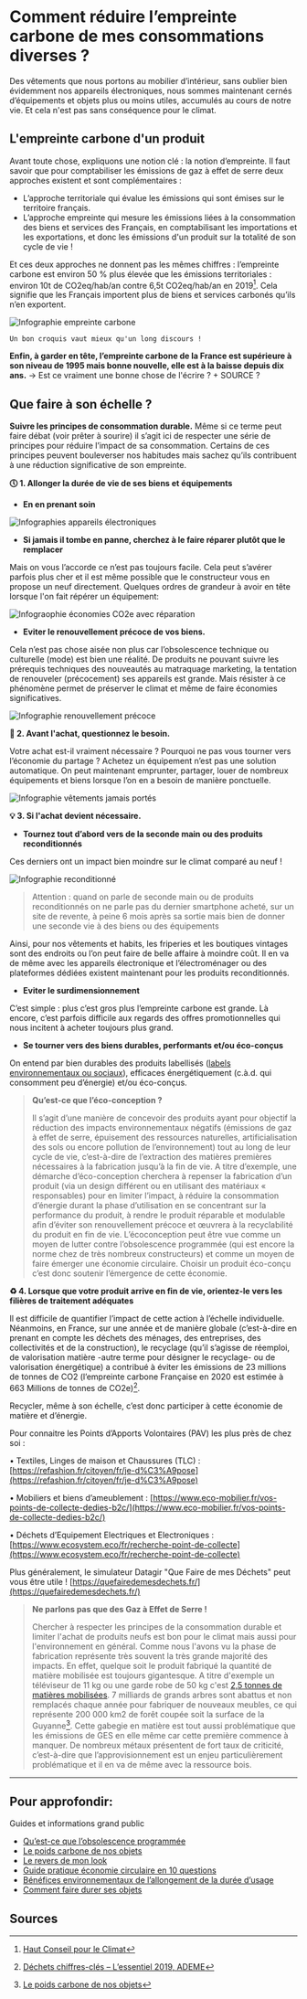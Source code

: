 # Comment réduire l’empreinte carbone de mes consommations diverses ?

Des vêtements que nous portons au mobilier d’intérieur, sans oublier bien évidemment nos appareils électroniques, nous sommes maintenant cernés d’équipements et objets plus ou moins utiles, accumulés au cours de notre vie. Et cela n'est pas sans conséquence pour le climat.

## L'empreinte carbone d'un produit

Avant toute chose, expliquons une notion clé : la notion d’empreinte. Il faut savoir que pour comptabiliser les émissions de gaz à effet de serre deux approches existent et sont complémentaires :

- L’approche territoriale qui évalue les émissions qui sont émises sur le territoire français.
- L’approche empreinte qui mesure les émissions liées à la consommation des biens et services des Français, en comptabilisant les importations et les exportations, et donc les émissions d'un produit sur la totalité de son cycle de vie !

Et ces deux approches ne donnent pas les mêmes chiffres : l’empreinte carbone est environ 50 % plus élevée que les émissions territoriales : environ 10t de CO2eq/hab/an contre 6,5t CO2eq/hab/an en 2019[^1]. Cela signifie que les Français importent plus de biens et services carbonés qu’ils n’en exportent.

![Infographie empreinte carbone ](https://ecolab-data.netlify.app/images/HCC_empreinte_carbone_fr.PNG)

`Un bon croquis vaut mieux qu'un long discours !`

**Enfin, à garder en tête, l’empreinte carbone de la France est supérieure à son niveau de 1995 mais bonne nouvelle, elle est à la baisse depuis dix ans.** -> Est ce vraiment une bonne chose de l'écrire ? + SOURCE ?

## Que faire à son échelle ?

**Suivre les principes de consommation durable.** Même si ce terme peut faire débat (voir prêter à sourire) il s’agit ici de respecter une série de principes pour réduire l’impact de sa consommation. Certains de ces principes peuvent bouleverser nos habitudes mais sachez qu’ils contribuent à une réduction significative de son empreinte.

**🕔 1. Allonger la durée de vie de ses biens et équipements**

- **En en prenant soin**

![Infographies appareils électroniques](https://ecolab-data.netlify.app/images/Chiffres-clefs_Allonger-duree-vie-produits-elec_v2.png)

- **Si jamais il tombe en panne, cherchez à le faire réparer plutôt que le remplacer**

Mais on vous l’accorde ce n’est pas toujours facile. Cela peut s’avérer parfois plus cher et il est même possible que le constructeur vous en propose un neuf directement. Quelques ordres de grandeur à avoir en tête lorsque l'on fait répérer un équipement:

![Infograophie économies CO2e avec réparation](https://ecolab-data.netlify.app/images/Economie_GES_reparation.PNG)

- **Eviter le renouvellement précoce de vos biens.**

Cela n’est pas chose aisée non plus car l’obsolescence technique ou culturelle (mode) est bien une réalité. De produits ne pouvant suivre les prérequis techniques des nouveautés au matraquage marketing, la tentation de renouveler (précocement) ses appareils est grande. Mais résister à ce phénomène permet de préserver le climat et même de faire économies significatives.

![Infographie renouvellement précoce](https://ecolab-data.netlify.app/images/Chiffres-cles_Resister-pub.png)

**🧐 2. Avant l'achat, questionnez le besoin.**

Votre achat est-il vraiment nécessaire ? Pourquoi ne pas vous tourner vers l’économie du partage ? Achetez un équipement n’est pas une solution automatique. On peut maintenant emprunter, partager, louer de nombreux équipements et biens lorsque l’on en a besoin de manière ponctuelle.

![Infographie vêtements jamais portés](https://ecolab-data.netlify.app/images/Chiffres-clefs_Desencombrer_v1.png)

**💡 3. Si l'achat devient nécessaire.**

- **Tournez tout d’abord vers de la seconde main ou des produits reconditionnés**

Ces derniers ont un impact bien moindre sur le climat comparé au neuf !

![Infographie reconditionné](https://ecolab-data.netlify.app/images/Chiffres-cles_Achat-elec-reconditionne.png)

> Attention : quand on parle de seconde main ou de produits reconditionnés on ne parle pas du dernier smartphone acheté, sur un site de revente, à peine 6 mois après sa sortie mais bien de donner une seconde vie à des biens ou des équipements

Ainsi, pour nos vêtements et habits, les friperies et les boutiques vintages sont des endroits ou l’on peut faire de belle affaire à moindre coût. Il en va de même avec les appareils électronique et l’électroménager ou des plateformes dédiées existent maintenant pour les produits reconditionnés.

- **Eviter le surdimensionnement**

C’est simple : plus c’est gros plus l’empreinte carbone est grande. Là encore, c’est parfois difficile aux regards des offres promotionnelles qui nous incitent à acheter toujours plus grand.

- **Se tourner vers des biens durables, performants et/ou éco-conçus**

On entend par bien durables des produits labellisés ([labels environnementaux ou sociaux](https://agirpourlatransition.ademe.fr/particuliers/labels-environnementaux)), efficaces énergétiquement (c.à.d. qui consomment peu d’énergie) et/ou éco-conçus.

> **Qu’est-ce que l’éco-conception ?**
>
> Il s’agit d’une manière de concevoir des produits ayant pour objectif la réduction des impacts environnementaux négatifs (émissions de gaz à effet de serre, épuisement des ressources naturelles, artificialisation des sols ou encore pollution de l’environnement) tout au long de leur cycle de vie, c’est-à-dire de l’extraction des matières premières nécessaires à la fabrication jusqu’à la fin de vie. A titre d’exemple, une démarche d’éco-conception cherchera à repenser la fabrication d’un produit (via un design différent ou en utilisant des matériaux « responsables) pour en limiter l’impact, à réduire la consommation d’énergie durant la phase d’utilisation en se concentrant sur la performance du produit, à rendre le produit réparable et modulable afin d’éviter son renouvellement précoce et œuvrera à la recyclabilité du produit en fin de vie.
> L’écoconception peut être vue comme un moyen de lutter contre l’obsolescence programmée (qui est encore la norme chez de très nombreux constructeurs) et comme un moyen de faire émerger une économie circulaire. Choisir un produit éco-conçu c’est donc soutenir l’émergence de cette économie.

**♻️ 4. Lorsque que votre produit arrive en fin de vie, orientez-le vers les filières de traitement adéquates**

Il est difficile de quantifier l’impact de cette action à l’échelle individuelle. Néanmoins, en France, sur une année et de manière globale (c’est-à-dire en prenant en compte les déchets des ménages, des entreprises, des collectivités et de la construction), le recyclage (qu’il s’agisse de réemploi, de valorisation matière -autre terme pour désigner le recyclage- ou de valorisation énergétique) a contribué à éviter les émissions de 23 millions de tonnes de CO2 (l’empreinte carbone Française en 2020 est estimée à 663 Millions de tonnes de CO2e)[^2].

Recycler, même à son échelle, c’est donc participer à cette économie de matière et d’énergie.

Pour connaitre les Points d’Apports Volontaires (PAV) les plus près de chez soi :

• Textiles, Linges de maison et Chaussures (TLC) : [https://refashion.fr/citoyen/fr/je-d%C3%A9pose](https://refashion.fr/citoyen/fr/je-d%C3%A9pose)

• Mobiliers et biens d’ameublement : [https://www.eco-mobilier.fr/vos-points-de-collecte-dedies-b2c/](https://www.eco-mobilier.fr/vos-points-de-collecte-dedies-b2c/)

• Déchets d’Equipement Electriques et Electroniques : [https://www.ecosystem.eco/fr/recherche-point-de-collecte](https://www.ecosystem.eco/fr/recherche-point-de-collecte)

Plus généralement, le simulateur Datagir "Que Faire de mes Déchets" peut vous être utile ! [https://quefairedemesdechets.fr/](https://quefairedemesdechets.fr/)

> **Ne parlons pas que des Gaz à Effet de Serre !**
>
> Chercher à respecter les principes de la consommation durable et limiter l'achat de produits neufs est bon pour le climat mais aussi pour l'environnement en général. Comme nous l'avons vu la phase de fabrication représente très souvent la très grande majorité des impacts. En effet, quelque soit le produit fabriqué la quantité de matière mobilisée est toujours gigantesque. A titre d'exemple un téléviseur de 11 kg ou une garde robe de 50 kg c'est [2,5 tonnes de matières mobilisées](https://multimedia.ademe.fr/infographies/infographie-poids-carbone/). 7 milliards de grands arbres sont abattus et non remplacés chaque année pour fabriquer de nouveaux meubles, ce qui représente 200 000 km2 de forêt coupée soit la surface de la Guyanne[^3]. Cette gabegie en matière est tout aussi problématique que les émissions de GES en elle même car cette première commence à manquer. De nombreux métaux présentent de fort taux de criticité, c’est-à-dire que l’approvisionnement est un enjeu particulièrement problématique et il en va de même avec la ressource bois.

---

## Pour approfondir:

Guides et informations grand public

- [Qu’est-ce que l’obsolescence programmée](https://www.qqf.fr/infographie/49/obsolescence-programmee)
- [Le poids carbone de nos objets](http://multimedia.ademe.fr/infographies/infographie-poids-carbone/)
- [Le revers de mon look](https://librairie.ademe.fr/consommer-autrement/1524-revers-de-mon-look-9791029710520.html)
- [Guide pratique économie circulaire en 10 questions](https://librairie.ademe.fr/cadic/922/guide-pratique-economie-circulaire-10-questions.pdf?modal=false)
- [Bénéfices environnementaux de l’allongement de la durée d’usage](https://librairie.ademe.fr/cadic/327/infographie-benefices-environnementaux-allongement-duree-dusage-2019.pdf?modal=false)
- [Comment faire durer ses objets](https://librairie.ademe.fr/dechets-economie-circulaire/1204-comment-faire-durer-ses-objets-.html)

## Sources

[^1]: [Haut Conseil pour le Climat](https://www.hautconseilclimat.fr/wp-content/uploads/2021/09/HCC_Rapport_GP_2021_web-1.pdf)
[^2]: [Déchets chiffres-clés – L’essentiel 2019, ADEME](https://presse.ademe.fr/2020/04/la-nouvelle-edition-dechets-chiffres-cles-lessentiel-2019-est-disponible.html)
[^3]: [Le poids carbone de nos objets](https://multimedia.ademe.fr/infographies/infographie-poids-carbone/)
